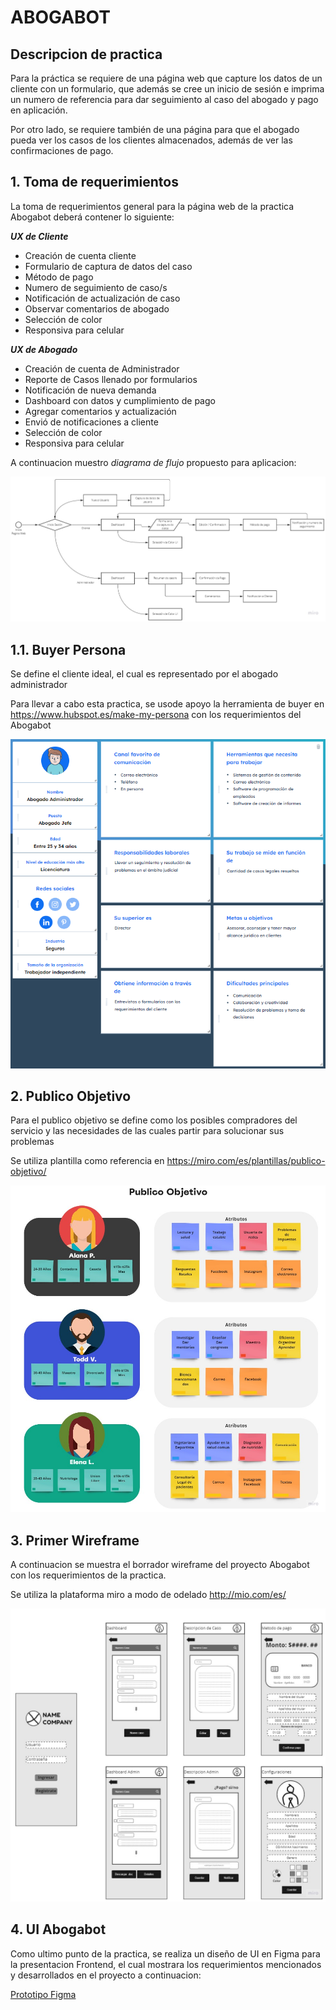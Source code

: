 # ABOGABOT
## Descripcion de practica

Para la práctica se requiere de una página web que capture los datos de un cliente con un
formulario, que además se cree un inicio de sesión e imprima un numero de referencia para
dar seguimiento al caso del abogado y pago en aplicación. 

Por otro lado, se requiere también de una página para que el abogado pueda ver los casos
de los clientes almacenados, además de ver las confirmaciones de pago.

## **1. Toma de requerimientos**

La toma de requerimientos general para la página web de la practica Abogabot deberá contener
lo siguiente:

***UX de Cliente***
- Creación de cuenta cliente
- Formulario de captura de datos del caso 
- Método de pago 
- Numero de seguimiento de caso/s 
- Notificación de actualización de caso 
- Observar comentarios de abogado 
- Selección de color 
- Responsiva para celular

***UX de Abogado***
- Creación de cuenta de Administrador 
- Reporte de Casos llenado por formularios 
- Notificación de nueva demanda 
- Dashboard con datos y cumplimiento de pago 
- Agregar comentarios y actualización 
- Envió de notificaciones a cliente 
- Selección de color 
- Responsiva para celular

A continuacion muestro _diagrama de flujo_ propuesto para aplicacion:

![Diagrama de flujo](./imagenes/DiagramaFlujo.jpg)

## **1.1. Buyer Persona**

Se define el cliente ideal, el cual es representado por el abogado administrador

Para llevar a cabo esta practica, se usode apoyo la herramienta de buyer en https://www.hubspot.es/make-my-persona con los requerimientos del Abogabot 

![Buyer Persona](./imagenes/BuyerPersona.png)

## **2. Publico Objetivo**

Para el publico objetivo se define como los posibles compradores del servicio y las necesidades de las cuales partir para solucionar sus problemas

Se utiliza plantilla como referencia en https://miro.com/es/plantillas/publico-objetivo/

![Publico Objetivo](./imagenes/PublicoObjetivo.jpg)

## **3. Primer Wireframe**

A continuacion se muestra el borrador wireframe del proyecto Abogabot con los requerimientos de la practica.

Se utiliza la plataforma miro a modo de odelado http://mio.com/es/

![Borrador Wireframe](./imagenes/WireframeBorrador.jpg)

## **4. UI Abogabot**

Como ultimo punto de la practica, se realiza un diseño de UI en Figma para la presentacion Frontend, el cual mostrara los requerimientos mencionados
y desarrollados en el proyecto a continuacion:


[Prototipo Figma](https://www.figma.com/proto/UJ3xBEv80lJfmhWLXe4bbz/Abogabot?node-id=1%3A3&scaling=scale-down&page-id=0%3A1&starting-point-node-id=1%3A3)
